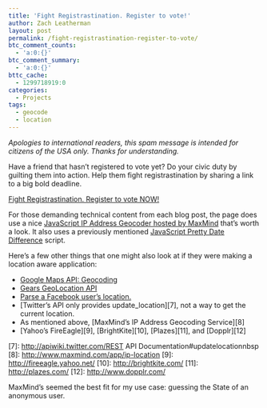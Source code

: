 ```yaml
---
title: 'Fight Registrastination. Register to vote!'
author: Zach Leatherman
layout: post
permalink: /fight-registrastination-register-to-vote/
btc_comment_counts:
  - 'a:0:{}'
btc_comment_summary:
  - 'a:0:{}'
bttc_cache:
  - 1299718919:0
categories:
  - Projects
tags:
  - geocode
  - location
---
```


*Apologies to international readers, this spam message is intended for citizens of the USA only. Thanks for understanding.*

Have a friend that hasn’t registered to vote yet? Do your civic duty by guilting them into action. Help them fight registrastination by sharing a link to a big bold deadline.

[Fight Registrastination. Register to vote NOW!][1]

 [1]: http://www.zachleat.com/registrastination/

For those demanding technical content from each blog post, the page does use a nice [JavaScript IP Address Geocoder hosted by MaxMind][2] that’s worth a look. It also uses a previously mentioned [JavaScript Pretty Date Difference][3] script.

 [2]: http://www.maxmind.com/app/javascript_city
 [3]: http://www.zachleat.com/web/2008/03/23/yet-another-pretty-date-javascript/

Here’s a few other things that one might also look at if they were making a location aware application:

*   [Google Maps API: Geocoding][4]
*   [Gears GeoLocation API][5]
*   [Parse a Facebook user’s location.][6]
*   [Twitter’s API only provides update_location][7], not a way to get the current location.
*   As mentioned above, [MaxMind’s IP Address Geocoding Service][8]
*   [Yahoo’s FireEagle][9], [BrightKite][10], [Plazes][11], and [Dopplr][12]

 [4]: http://code.google.com/apis/maps/documentation/services.html#Geocoding
 [5]: http://code.google.com/p/gears/wiki/GeolocationAPI
 [6]: http://wiki.developers.facebook.com/index.php/Users.getInfo
 [7]: http://apiwiki.twitter.com/REST API Documentation#updatelocationnbsp
 [8]: http://www.maxmind.com/app/ip-location
 [9]: http://fireeagle.yahoo.net/
 [10]: http://brightkite.com/
 [11]: http://plazes.com/
 [12]: http://www.dopplr.com/

MaxMind’s seemed the best fit for my use case: guessing the State of an anonymous user.